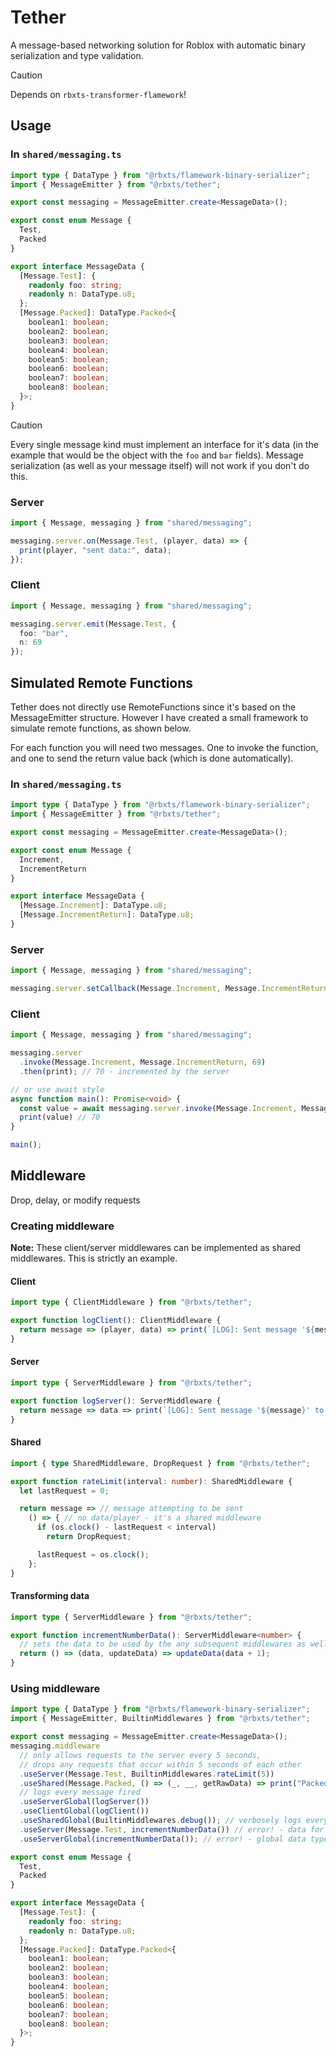 # Tether
A message-based networking solution for Roblox with automatic binary serialization and type validation.

> [!CAUTION]
> Depends on `rbxts-transformer-flamework`!

## Usage

### In `shared/messaging.ts`
```ts
import type { DataType } from "@rbxts/flamework-binary-serializer";
import { MessageEmitter } from "@rbxts/tether";

export const messaging = MessageEmitter.create<MessageData>();

export const enum Message {
  Test,
  Packed
}

export interface MessageData {
  [Message.Test]: {
    readonly foo: string;
    readonly n: DataType.u8;
  };
  [Message.Packed]: DataType.Packed<{
    boolean1: boolean;
    boolean2: boolean;
    boolean3: boolean;
    boolean4: boolean;
    boolean5: boolean;
    boolean6: boolean;
    boolean7: boolean;
    boolean8: boolean;
  }>;
}
```

> [!CAUTION]
> Every single message kind must implement an interface for it's data (in the example that would be the object with the `foo` and `bar` fields). Message serialization (as well as your message itself) will not work if you don't do this.

### Server
```ts
import { Message, messaging } from "shared/messaging";

messaging.server.on(Message.Test, (player, data) => {
  print(player, "sent data:", data);
});
```

### Client
```ts
import { Message, messaging } from "shared/messaging";

messaging.server.emit(Message.Test, {
  foo: "bar",
  n: 69
});
```

## Simulated Remote Functions
Tether does not directly use RemoteFunctions since it's based on the MessageEmitter structure. However I have created a small framework to simulate remote functions, as shown below.

For each function you will need two messages. One to invoke the function, and one to send the return value back (which is done automatically).

### In `shared/messaging.ts`
```ts
import type { DataType } from "@rbxts/flamework-binary-serializer";
import { MessageEmitter } from "@rbxts/tether";

export const messaging = MessageEmitter.create<MessageData>();

export const enum Message {
  Increment,
  IncrementReturn
}

export interface MessageData {
  [Message.Increment]: DataType.u8;
  [Message.IncrementReturn]: DataType.u8;
}
```

### Server
```ts
import { Message, messaging } from "shared/messaging";

messaging.server.setCallback(Message.Increment, Message.IncrementReturn, (_, n) => n + 1);
```

### Client
```ts
import { Message, messaging } from "shared/messaging";

messaging.server
  .invoke(Message.Increment, Message.IncrementReturn, 69)
  .then(print); // 70 - incremented by the server

// or use await style
async function main(): Promise<void> {
  const value = await messaging.server.invoke(Message.Increment, Message.IncrementReturn, 69);
  print(value) // 70
}

main();
```

## Middleware
Drop, delay, or modify requests

### Creating middleware

**Note:** These client/server middlewares can be implemented as shared middlewares. This is strictly an example.
#### Client
```ts
import type { ClientMiddleware } from "@rbxts/tether";

export function logClient(): ClientMiddleware {
  return message => (player, data) => print(`[LOG]: Sent message '${message}' to player ${player} with data:`, data);
}
```

#### Server
```ts
import type { ServerMiddleware } from "@rbxts/tether";

export function logServer(): ServerMiddleware {
  return message => data => print(`[LOG]: Sent message '${message}' to server with data:`, data);
}
```

#### Shared
```ts
import { type SharedMiddleware, DropRequest } from "@rbxts/tether";

export function rateLimit(interval: number): SharedMiddleware {
  let lastRequest = 0;

  return message => // message attempting to be sent
    () => { // no data/player - it's a shared middleware
      if (os.clock() - lastRequest < interval)
        return DropRequest;

      lastRequest = os.clock();
    };
}
```

#### Transforming data
```ts
import type { ServerMiddleware } from "@rbxts/tether";

export function incrementNumberData(): ServerMiddleware<number> {
  // sets the data to be used by the any subsequent middlewares as well as sent through the remote
  return () => (data, updateData) => updateData(data + 1);
}
```

### Using middleware
```ts
import type { DataType } from "@rbxts/flamework-binary-serializer";
import { MessageEmitter, BuiltinMiddlewares } from "@rbxts/tether";

export const messaging = MessageEmitter.create<MessageData>();
messaging.middleware
  // only allows requests to the server every 5 seconds,
  // drops any requests that occur within 5 seconds of each other
  .useServer(Message.Test, BuiltinMiddlewares.rateLimit(5)) 
  .useShared(Message.Packed, () => (_, __, getRawData) => print("Packed object size:", buffer.len(getRawData()))); // will be just one byte!
  // logs every message fired
  .useServerGlobal(logServer())
  .useClientGlobal(logClient())
  .useSharedGlobal(BuiltinMiddlewares.debug()); // verbosely logs every packet sent
  .useServer(Message.Test, incrementNumberData()) // error! - data for Message.Test is not a number 
  .useServerGlobal(incrementNumberData()); // error! - global data type is always 'unknown', we cannot guarantee a number

export const enum Message {
  Test,
  Packed
}

export interface MessageData {
  [Message.Test]: {
    readonly foo: string;
    readonly n: DataType.u8;
  };
  [Message.Packed]: DataType.Packed<{
    boolean1: boolean;
    boolean2: boolean;
    boolean3: boolean;
    boolean4: boolean;
    boolean5: boolean;
    boolean6: boolean;
    boolean7: boolean;
    boolean8: boolean;
  }>;
}
```